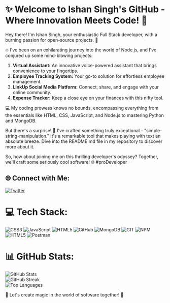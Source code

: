 # ✨ Welcome to Ishan Singh's GitHub - Where Innovation Meets Code! 🚀

Hey there! I'm Ishan Singh, your enthusiastic Full Stack developer, with a burning passion for open-source projects. 🌟

🔥 I've been on an exhilarating journey into the world of Node.js, and I've conjured up some mind-blowing projects:

1. **Virtual Assistant:** An innovative voice-powered assistant that brings convenience to your fingertips.
2. **Employee Tracking System:** Your go-to solution for effortless employee management.
3. **LinkUp Social Media Platform:** Connect, share, and engage with your online community.
4. **Expense Tracker:** Keep a close eye on your finances with this nifty tool.

💻 My coding prowess knows no bounds, encompassing everything from the essentials like HTML, CSS, JavaScript, and Node.js to mastering Python and MongoDB.

But there's a surprise! 🌟 I've crafted something truly exceptional - "simple-string-manipulation." It's a remarkable tool that makes playing with text an absolute breeze. Dive into the README.md file in my repository to discover more about it.

So, how about joining me on this thrilling developer's odyssey? Together, we'll craft some seriously cool software! 🌐 #proDeveloper

## 🌐 Connect with Me:
[![Twitter](https://img.shields.io/badge/Twitter-%231DA1F2.svg?logo=Twitter&logoColor=white)](https://twitter.com/https://twitter.com/IshanSingh_44) 

# 💻 Tech Stack:
![CSS3](https://img.shields.io/badge/css3-%231572B6.svg?style=for-the-badge&logo=css3&logoColor=white) ![JavaScript](https://img.shields.io/badge/javascript-%23323330.svg?style=for-the-badge&logo=javascript&logoColor=%23F7DF1E) ![HTML5](https://img.shields.io/badge/html5-%23E34F26.svg?style=for-the-badge&logo=html5&logoColor=white) ![GitHub](https://img.shields.io/badge/GitHub-%23121011.svg?style=for-the-badge&logo=github&logoColor=white) ![MongoDB](https://img.shields.io/badge/MongoDB-%234ea94b.svg?style=for-the-badge&logo=mongodb&logoColor=white) ![GIT](https://img.shields.io/badge/Git-fc6d26?style=for-the-badge&logo=git&logoColor=white) ![NPM](https://img.shields.io/badge/NPM-%23000000.svg?style=for-the-badge&logo=npm&logoColor=white) ![HTML5](https://img.shields.io/badge/html5-%23E34F26.svg?style=for-the-badge&logo=html5&logoColor=white) ![Postman](https://img.shields.io/badge/Postman-FF6C37?style=for-the-badge&logo=postman&logoColor=white)

# 📊 GitHub Stats:
![GitHub Stats](https://github-readme-stats.vercel.app/api?username=ishansingh1010&theme=dark&hide_border=false&include_all_commits=true&count_private=false)<br/>
![GitHub Streak](https://github-readme-streak-stats.herokuapp.com/?user=ishansingh1010&theme=dark&hide_border=false)<br/>
![Top Languages](https://github-readme-stats.vercel.app/api/top-langs/?username=ishansingh1010&theme=dark&hide_border=false&include_all_commits=true&count_private=false&layout=compact)

🌟 Let's create magic in the world of software together! 🌟
